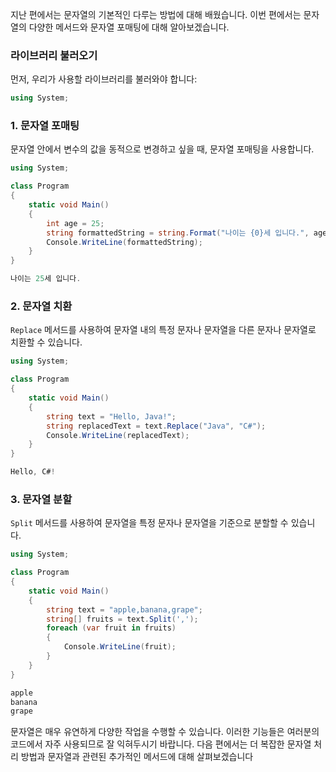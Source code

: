 지난 편에서는 문자열의 기본적인 다루는 방법에 대해 배웠습니다. 이번 편에서는 문자열의 다양한 메서드와 문자열 포매팅에 대해 알아보겠습니다.

### 라이브러리 불러오기

먼저, 우리가 사용할 라이브러리를 불러와야 합니다:

```c#
using System;
```

### 1. 문자열 포매팅

문자열 안에서 변수의 값을 동적으로 변경하고 싶을 때, 문자열 포매팅을 사용합니다.

```c#
using System;

class Program
{
    static void Main()
    {
        int age = 25;
        string formattedString = string.Format("나이는 {0}세 입니다.", age);
        Console.WriteLine(formattedString);
    }
}
```

```c#
나이는 25세 입니다.
```

### 2. 문자열 치환

`Replace` 메서드를 사용하여 문자열 내의 특정 문자나 문자열을 다른 문자나 문자열로 치환할 수 있습니다.

```c#
using System;

class Program
{
    static void Main()
    {
        string text = "Hello, Java!";
        string replacedText = text.Replace("Java", "C#");
        Console.WriteLine(replacedText);
    }
}
```

```c#
Hello, C#!
```

### 3. 문자열 분할

`Split` 메서드를 사용하여 문자열을 특정 문자나 문자열을 기준으로 분할할 수 있습니다.

```c#
using System;

class Program
{
    static void Main()
    {
        string text = "apple,banana,grape";
        string[] fruits = text.Split(',');
        foreach (var fruit in fruits)
        {
            Console.WriteLine(fruit);
        }
    }
}
```

```c#
apple
banana
grape
```

문자열은 매우 유연하게 다양한 작업을 수행할 수 있습니다. 이러한 기능들은 여러분의 코드에서 자주 사용되므로 잘 익혀두시기 바랍니다. 다음 편에서는 더 복잡한 문자열 처리 방법과 문자열과 관련된 추가적인 메서드에 대해 살펴보겠습니다